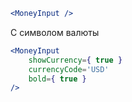 ```jsx
<MoneyInput />
```

C символом валюты
```jsx
<MoneyInput
    showCurrency={ true }
    currencyCode='USD'
    bold={ true }
/>
```
